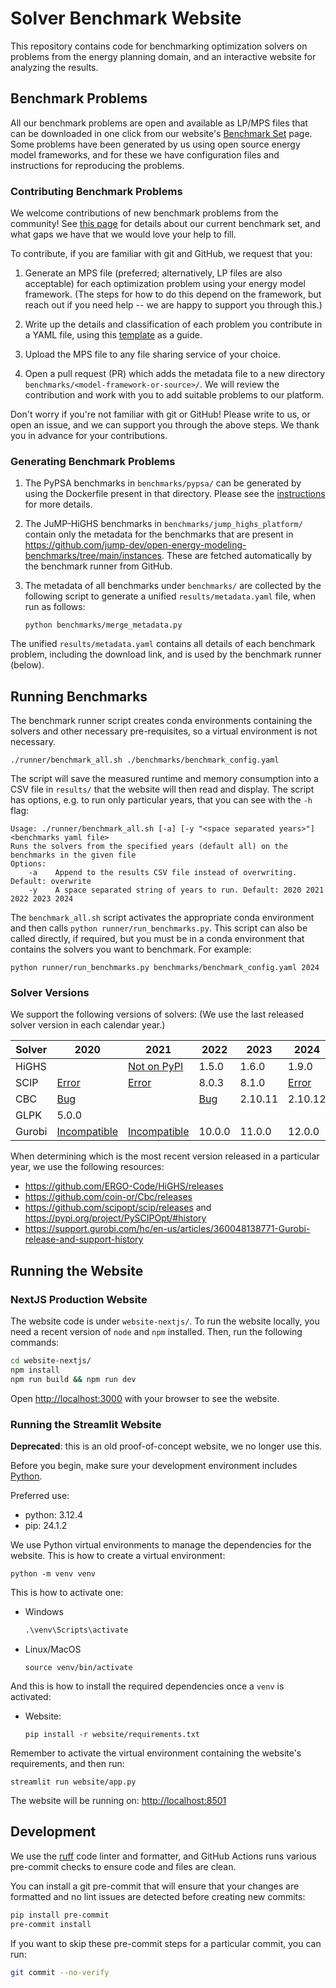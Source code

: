 # Solver Benchmark Website

This repository contains code for benchmarking optimization solvers on problems from the energy planning domain, and an interactive website for analyzing the results.

## Benchmark Problems

All our benchmark problems are open and available as LP/MPS files that can be downloaded in one click from our website's [Benchmark Set](openenergybenchmark.org/dashboard/benchmark-set) page. Some problems have been generated by us using open source energy model frameworks, and for these we have configuration files and instructions for reproducing the problems.

### Contributing Benchmark Problems

We welcome contributions of new benchmark problems from the community! See [this page](https://openenergybenchmark.org/key-insights#what-benchmark-problems-do-we-have-and-what-are-missing) for details about our current benchmark set, and what gaps we have that we would love your help to fill.

To contribute, if you are familiar with git and GitHub, we request that you:

1. Generate an MPS file (preferred; alternatively, LP files are also acceptable) for each optimization problem using your energy model framework. (The steps for how to do this depend on the framework, but reach out if you need help -- we are happy to support you through this.)

1. Write up the details and classification of each problem you contribute in a YAML file, using this [template](benchmarks/_template_metadata.yaml) as a guide.

1. Upload the MPS file to any file sharing service of your choice.

1. Open a pull request (PR) which adds the metadata file to a new directory `benchmarks/<model-framework-or-source>/`. We will review the contribution and work with you to add suitable problems to our platform.

Don't worry if you're not familiar with git or GitHub! Please write to us, or open an issue, and we can support you through the above steps. We thank you in advance for your contributions.

### Generating Benchmark Problems

1. The PyPSA benchmarks in `benchmarks/pypsa/` can be generated by using the Dockerfile present in that directory. Please see the [instructions](benchmarks/pypsa/README.md) for more details.

1. The JuMP-HiGHS benchmarks in `benchmarks/jump_highs_platform/` contain only the metadata for the benchmarks that are present in https://github.com/jump-dev/open-energy-modeling-benchmarks/tree/main/instances. These are fetched automatically by the benchmark runner from GitHub.

1. The metadata of all benchmarks under `benchmarks/` are collected by the following script to generate a unified `results/metadata.yaml` file, when run as follows:
   ```shell
   python benchmarks/merge_metadata.py
   ```

The unified `results/metadata.yaml` contains all details of each benchmark problem, including the download link, and is used by the benchmark runner (below).

## Running Benchmarks

The benchmark runner script creates conda environments containing the solvers and other necessary pre-requisites, so a virtual environment is not necessary.
```shell
./runner/benchmark_all.sh ./benchmarks/benchmark_config.yaml
```
The script will save the measured runtime and memory consumption into a CSV file in `results/` that the website will then read and display.
The script has options, e.g. to run only particular years, that you can see with the `-h` flag:
```
Usage: ./runner/benchmark_all.sh [-a] [-y "<space separated years>"] <benchmarks yaml file>
Runs the solvers from the specified years (default all) on the benchmarks in the given file
Options:
    -a    Append to the results CSV file instead of overwriting. Default: overwrite
    -y    A space separated string of years to run. Default: 2020 2021 2022 2023 2024
```

The `benchmark_all.sh` script activates the appropriate conda environment and then calls `python runner/run_benchmarks.py`.
This script can also be called directly, if required, but you must be in a conda environment that contains the solvers you want to benchmark.
For example:
```shell
python runner/run_benchmarks.py benchmarks/benchmark_config.yaml 2024
```

### Solver Versions

We support the following versions of solvers: (We use the last released solver version in each calendar year.)

| Solver | 2020 | 2021 | 2022 | 2023 | 2024 | 2025 |
| ------ | ---- | ---- | ---- | ---- | ---- | ---- |
| HiGHS | | [Not on PyPI](https://github.com/open-energy-transition/solver-benchmark/blob/aa32f81d523295d308733841428b4199eaf2f1ff/runner/envs/benchmark-2021.yaml#L16) | 1.5.0 | 1.6.0 | 1.9.0 | 1.10.0 |
| SCIP | [Error](https://github.com/open-energy-transition/solver-benchmark/blob/aa32f81d523295d308733841428b4199eaf2f1ff/runner/envs/benchmark-2020.yaml#L13) | [Error](https://github.com/open-energy-transition/solver-benchmark/blob/aa32f81d523295d308733841428b4199eaf2f1ff/runner/envs/benchmark-2021.yaml#L12) | 8.0.3 | 8.1.0 | [Error](https://github.com/open-energy-transition/solver-benchmark/blob/main/runner/envs/benchmark-2024.yaml) | 9.2.2 |
| CBC | [Bug](https://github.com/coin-or/Cbc/issues/708) | | [Bug](https://github.com/coin-or/Cbc/issues/708) | 2.10.11 | 2.10.12 | |
| GLPK | 5.0.0 |  |  |  |  |  |
| Gurobi | [Incompatible](https://github.com/open-energy-transition/solver-benchmark/blob/aa32f81d523295d308733841428b4199eaf2f1ff/runner/envs/benchmark-2020.yaml#L16) | [Incompatible](https://github.com/open-energy-transition/solver-benchmark/blob/aa32f81d523295d308733841428b4199eaf2f1ff/runner/envs/benchmark-2021.yaml#L14) | 10.0.0 | 11.0.0 | 12.0.0 | |


When determining which is the most recent version released in a particular year, we use the following resources:
- https://github.com/ERGO-Code/HiGHS/releases
- https://github.com/coin-or/Cbc/releases
- https://github.com/scipopt/scip/releases and https://pypi.org/project/PySCIPOpt/#history
- https://support.gurobi.com/hc/en-us/articles/360048138771-Gurobi-release-and-support-history

## Running the Website

### NextJS Production Website

The website code is under `website-nextjs/`. To run the website locally, you need a recent version of `node` and `npm` installed. Then, run the following commands:

```sh
cd website-nextjs/
npm install
npm run build && npm run dev
```

Open [http://localhost:3000](http://localhost:3000) with your browser to see the website.

### Running the Streamlit Website

**Deprecated**: this is an old proof-of-concept website, we no longer use this.

Before you begin, make sure your development environment includes [Python](https://www.python.org/).

Preferred use:
- python: 3.12.4
- pip: 24.1.2

We use Python virtual environments to manage the dependencies for the website. This is how to create a virtual environment:
```shell
python -m venv venv
```
This is how to activate one:
- Windows
   ```cmd
   .\venv\Scripts\activate
   ```
- Linux/MacOS
   ```shell
   source venv/bin/activate
   ```
And this is how to install the required dependencies once a `venv` is activated:
- Website:
   ```shell
   pip install -r website/requirements.txt
   ```

Remember to activate the virtual environment containing the website's requirements, and then run:
```shell
streamlit run website/app.py
```
The website will be running on: [http://localhost:8501](http://localhost:8501)

## Development

We use the [ruff](https://docs.astral.sh/ruff) code linter and formatter, and GitHub Actions runs various pre-commit checks to ensure code and files are clean.

You can install a git pre-commit that will ensure that your changes are formatted
and no lint issues are detected before creating new commits:
```bash
pip install pre-commit
pre-commit install
```
If you want to skip these pre-commit steps for a particular commit, you can run:
```bash
git commit --no-verify
```
